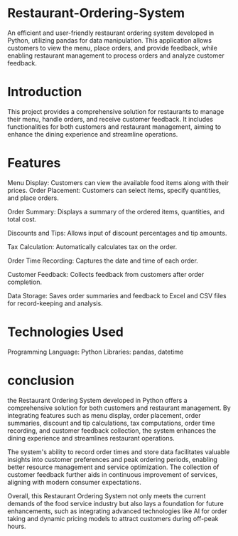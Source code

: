 # Restaurant-Ordering-System
An efficient and user-friendly restaurant ordering system developed in Python, utilizing pandas for data manipulation. This application allows customers to view the menu, place orders, and provide feedback, while enabling restaurant management to process orders and analyze customer feedback.
# Introduction
This project provides a comprehensive solution for restaurants to manage their menu, handle orders, and receive customer feedback. It includes functionalities for both customers and restaurant management, aiming to enhance the dining experience and streamline operations.
# Features
Menu Display: Customers can view the available food items along with their prices.
Order Placement: Customers can select items, specify quantities, and place orders.

Order Summary: Displays a summary of the ordered items, quantities, and total cost.

Discounts and Tips: Allows input of discount percentages and tip amounts.

Tax Calculation: Automatically calculates tax on the order.

Order Time Recording: Captures the date and time of each order.

Customer Feedback: Collects feedback from customers after order completion.

Data Storage: Saves order summaries and feedback to Excel and CSV files for record-keeping and analysis.
# Technologies Used
Programming Language: Python
Libraries: pandas, datetime
 # conclusion
the Restaurant Ordering System developed in Python offers a comprehensive solution for both customers and restaurant management. By integrating features such as menu display, order placement, order summaries, discount and tip calculations, tax computations, order time recording, and customer feedback collection, the system enhances the dining experience and streamlines restaurant operations.

The system's ability to record order times and store data facilitates valuable insights into customer preferences and peak ordering periods, enabling better resource management and service optimization. The collection of customer feedback further aids in continuous improvement of services, aligning with modern consumer expectations.

Overall, this Restaurant Ordering System not only meets the current demands of the food service industry but also lays a foundation for future enhancements, such as integrating advanced technologies like AI for order taking and dynamic pricing models to attract customers during off-peak hours.
